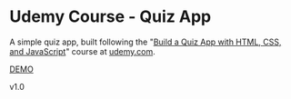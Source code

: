 # Udemy Course - Quiz App

A simple quiz app, built following the "[Build a Quiz App with HTML, CSS, and JavaScript](https://www.udemy.com/course/build-a-quiz-app-with-html-css-and-javascript/)" course at [udemy.com](https://www.udemy.com/).

[DEMO](https://zesty-empanada-84db94.netlify.app)

v1.0
